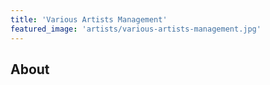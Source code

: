 ```yaml
---
title: 'Various Artists Management'
featured_image: 'artists/various-artists-management.jpg'
---
```


## About


